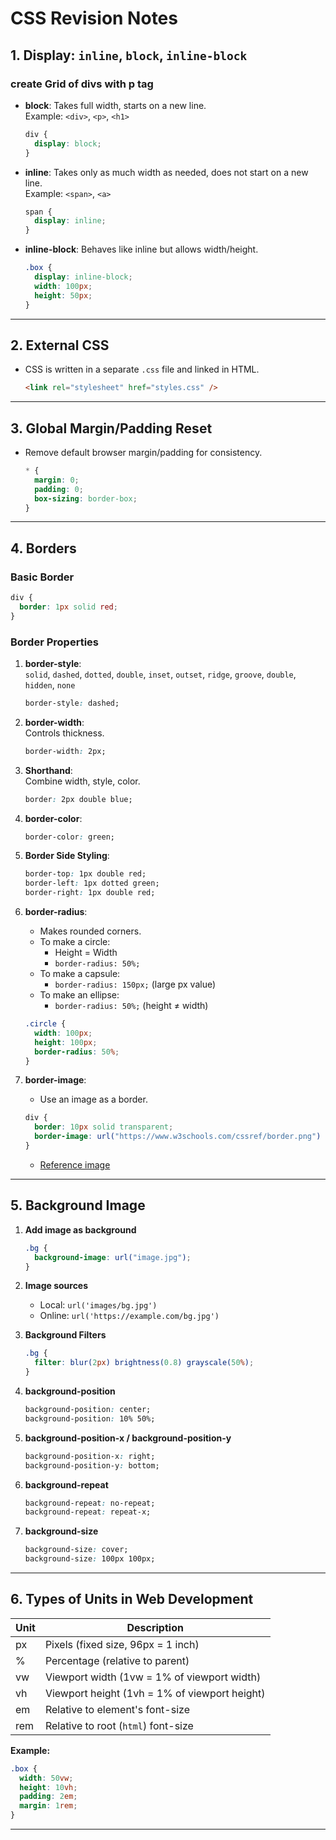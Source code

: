 # CSS Revision Notes

## 1. Display: `inline`, `block`, `inline-block`

### create Grid of divs with p tag

- **block**: Takes full width, starts on a new line.  
   Example: `<div>`, `<p>`, `<h1>`
  ```css
  div {
    display: block;
  }
  ```
- **inline**: Takes only as much width as needed, does not start on a new line.  
   Example: `<span>`, `<a>`
  ```css
  span {
    display: inline;
  }
  ```
- **inline-block**: Behaves like inline but allows width/height.
  ```css
  .box {
    display: inline-block;
    width: 100px;
    height: 50px;
  }
  ```

---

## 2. External CSS

- CSS is written in a separate `.css` file and linked in HTML.
  ```html
  <link rel="stylesheet" href="styles.css" />
  ```

---

## 3. Global Margin/Padding Reset

- Remove default browser margin/padding for consistency.
  ```css
  * {
    margin: 0;
    padding: 0;
    box-sizing: border-box;
  }
  ```

---

## 4. Borders

### Basic Border

```css
div {
  border: 1px solid red;
}
```

### Border Properties

1. **border-style**:  
    `solid`, `dashed`, `dotted`, `double`, `inset`, `outset`, `ridge`, `groove`,
   `double`, `hidden`, `none`

   ```css
   border-style: dashed;
   ```

2. **border-width**:  
    Controls thickness.

   ```css
   border-width: 2px;
   ```

3. **Shorthand**:  
    Combine width, style, color.

   ```css
   border: 2px double blue;
   ```

4. **border-color**:

   ```css
   border-color: green;
   ```

5. **Border Side Styling**:

   ```css
   border-top: 1px double red;
   border-left: 1px dotted green;
   border-right: 1px double red;
   ```

6. **border-radius**:

   - Makes rounded corners.
   - To make a circle:
     - Height = Width
     - `border-radius: 50%;`
   - To make a capsule:
     - `border-radius: 150px;` (large px value)
   - To make an ellipse:
     - `border-radius: 50%;` (height ≠ width)

   ```css
   .circle {
     width: 100px;
     height: 100px;
     border-radius: 50%;
   }
   ```

7. **border-image**:
   - Use an image as a border.
   ```css
   div {
     border: 10px solid transparent;
     border-image: url("https://www.w3schools.com/cssref/border.png") 30 round;
   }
   ```
   - [Reference image](https://www.w3schools.com/cssref/border.png)

---

## 5. Background Image

1. **Add image as background**

   ```css
   .bg {
     background-image: url("image.jpg");
   }
   ```

2. **Image sources**

   - Local: `url('images/bg.jpg')`
   - Online: `url('https://example.com/bg.jpg')`

3. **Background Filters**

   ```css
   .bg {
     filter: blur(2px) brightness(0.8) grayscale(50%);
   }
   ```

4. **background-position**

   ```css
   background-position: center;
   background-position: 10% 50%;
   ```

5. **background-position-x / background-position-y**

   ```css
   background-position-x: right;
   background-position-y: bottom;
   ```

6. **background-repeat**

   ```css
   background-repeat: no-repeat;
   background-repeat: repeat-x;
   ```

7. **background-size**
   ```css
   background-size: cover;
   background-size: 100px 100px;
   ```

---

## 6. Types of Units in Web Development

| Unit | Description                                   |
| ---- | --------------------------------------------- |
| px   | Pixels (fixed size, 96px = 1 inch)            |
| %    | Percentage (relative to parent)               |
| vw   | Viewport width (1vw = 1% of viewport width)   |
| vh   | Viewport height (1vh = 1% of viewport height) |
| em   | Relative to element's font-size               |
| rem  | Relative to root (`html`) font-size           |

**Example:**

```css
.box {
  width: 50vw;
  height: 10vh;
  padding: 2em;
  margin: 1rem;
}
```

---
